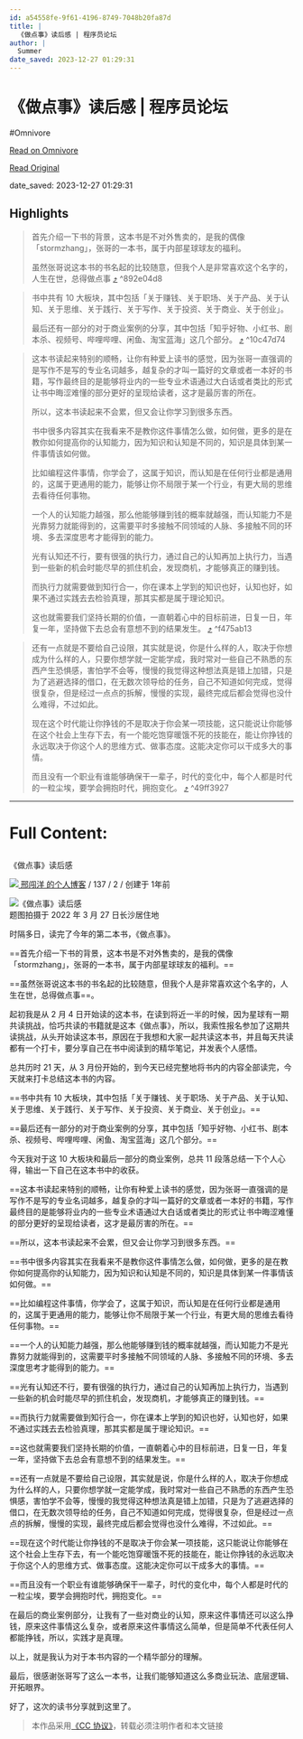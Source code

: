 ```yaml
---
id: a54558fe-9f61-4196-8749-7048b20fa87d
title: |
  《做点事》读后感 | 程序员论坛
author: |
  Summer
date_saved: 2023-12-27 01:29:31
---
```


# 《做点事》读后感 | 程序员论坛
#Omnivore

[Read on Omnivore](https://omnivore.app/me/-18ca9f6c841)

[Read Original](https://learnku.com/articles/66586)

date_saved: 2023-12-27 01:29:31


## Highlights

> 首先介绍一下书的背景，这本书是不对外售卖的，是我的偶像「stormzhang」，张哥的一本书，属于内部星球球友的福利。
> 
> 虽然张哥说这本书的书名起的比较随意，但我个人是非常喜欢这个名字的，人生在世，总得做点事 [⤴️](https://omnivore.app/me/-18ca9f6c841#892e04d8-2f8a-45e6-b8a9-86c5adf26eef)  ^892e04d8

> 书中共有 10 大板块，其中包括「关于赚钱、关于职场、关于产品、关于认知、关于思维、关于践行、关于写作、关于投资、关于商业、关于创业」。
> 
> 最后还有一部分的对于商业案例的分享，其中包括「知乎好物、小红书、剧本杀、视频号、哔哩哔哩、闲鱼、淘宝蓝海」这几个部分。 [⤴️](https://omnivore.app/me/-18ca9f6c841#10c47d74-f520-4bdb-861e-915d7a11d336)  ^10c47d74

> 这本书读起来特别的顺畅，让你有种爱上读书的感觉，因为张哥一直强调的是写作不是写的专业名词越多，越复杂的才叫一篇好的文章或者一本好的书籍，写作最终目的是能够将业内的一些专业术语通过大白话或者类比的形式让书中晦涩难懂的部分更好的呈现给读者，这才是最厉害的所在。
> 
> 所以，这本书读起来不会累，但又会让你学习到很多东西。
> 
> 书中很多内容其实在我看来不是教你这件事情怎么做，如何做，更多的是在教你如何提高你的认知能力，因为知识和认知是不同的，知识是具体到某一件事情该如何做。
> 
> 比如编程这件事情，你学会了，这属于知识，而认知是在任何行业都是通用的，这属于更通用的能力，能够让你不局限于某一个行业，有更大局的思维去看待任何事物。
> 
> 一个人的认知能力越强，那么他能够赚到钱的概率就越强，而认知能力不是光靠努力就能得到的，这需要平时多接触不同领域的人脉、多接触不同的环境、多去深度思考才能得到的能力。
> 
> 光有认知还不行，要有很强的执行力，通过自己的认知再加上执行力，当遇到一些新的机会时能尽早的抓住机会，发现商机，才能够真正的赚到钱。
> 
> 而执行力就需要做到知行合一，你在课本上学到的知识也好，认知也好，如果不通过实践去去检验真理，那其实都是属于理论知识。
> 
> 这也就需要我们坚持长期的价值，一直朝着心中的目标前进，日复一日，年复一年，坚持做下去总会有意想不到的结果发生。 [⤴️](https://omnivore.app/me/-18ca9f6c841#f475ab13-42c1-46b3-b141-be0b0106525d)  ^f475ab13

> 还有一点就是不要给自己设限，其实就是说，你是什么样的人，取决于你想成为什么样的人，只要你想学就一定能学成，我时常对一些自己不熟悉的东西产生恐惧感，害怕学不会等，慢慢的我觉得这种想法真是错上加错，只是为了逃避选择的借口，在无数次领导给的任务，自己不知道如何完成，觉得很复杂，但是经过一点点的拆解，慢慢的实现，最终完成后都会觉得也没什么难得，不过如此。
> 
> 现在这个时代能让你挣钱的不是取决于你会某一项技能，这只能说让你能够在这个社会上生存下去，有一个能吃饱穿暖饿不死的技能在，能让你挣钱的永远取决于你这个人的思维方式、做事态度。这能决定你可以干成多大的事情。
> 
> 而且没有一个职业有谁能够确保干一辈子，时代的变化中，每个人都是时代的一粒尘埃，要学会拥抱时代，拥抱变化。 [⤴️](https://omnivore.app/me/-18ca9f6c841#49ff3927-a5fd-4a77-bf78-6cb82f9add1a)  ^49ff3927


--- 

# Full Content: 

## 

《做点事》读后感 

[ ![](https://proxy-prod.omnivore-image-cache.app/0x0,s5w8t2pgfZEMYWiv2Yw3o3Zlj-qzZUgckJczvtbQiXVQ/https://cdn.learnku.com/uploads/avatars/26846_1643076657.jpeg!/both/100x100) 邢闯洋 的个人博客](https://learnku.com/blog/chuangyang520) /  137 /  2 /  创建于 1年前 

![《做点事》读后感](https://proxy-prod.omnivore-image-cache.app/0x0,sIZTY5PlDZrsnHxC8BeQneNiYSMQbR5cuqOTCJ68sf6A/https://cdn.learnku.com/uploads/images/202203/28/26846/Qc0Hho3tDt.png!large)  
题图拍摄于 2022 年 3 月 27 日长沙居住地

时隔多日，读完了今年的第二本书，《做点事》。

==首先介绍一下书的背景，这本书是不对外售卖的，是我的偶像「stormzhang」，张哥的一本书，属于内部星球球友的福利。==

==虽然张哥说这本书的书名起的比较随意，但我个人是非常喜欢这个名字的，人生在世，总得做点事==。

起初我是从 2 月 4 日开始读的这本书，在读到将近一半的时候，因为星球有一期共读挑战，恰巧共读的书籍就是这本《做点事》，所以，我索性报名参加了这期共读挑战，从头开始读这本书，原因在于我想和大家一起共读这本书，并且每天共读都有一个打卡，要分享自己在书中阅读到的精华笔记，并发表个人感悟。

总共历时 21 天，从 3 月份开始的，到今天已经完整地将书内的内容全部读完，今天就来打卡总结这本书的内容。

==书中共有 10 大板块，其中包括「关于赚钱、关于职场、关于产品、关于认知、关于思维、关于践行、关于写作、关于投资、关于商业、关于创业」。==

==最后还有一部分的对于商业案例的分享，其中包括「知乎好物、小红书、剧本杀、视频号、哔哩哔哩、闲鱼、淘宝蓝海」这几个部分。==

今天我对于这 10 大板块和最后一部分的商业案例，总共 11 段落总结一下个人心得，输出一下自己在这本书中的收获。

==这本书读起来特别的顺畅，让你有种爱上读书的感觉，因为张哥一直强调的是写作不是写的专业名词越多，越复杂的才叫一篇好的文章或者一本好的书籍，写作最终目的是能够将业内的一些专业术语通过大白话或者类比的形式让书中晦涩难懂的部分更好的呈现给读者，这才是最厉害的所在。==

==所以，这本书读起来不会累，但又会让你学习到很多东西。==

==书中很多内容其实在我看来不是教你这件事情怎么做，如何做，更多的是在教你如何提高你的认知能力，因为知识和认知是不同的，知识是具体到某一件事情该如何做。==

==比如编程这件事情，你学会了，这属于知识，而认知是在任何行业都是通用的，这属于更通用的能力，能够让你不局限于某一个行业，有更大局的思维去看待任何事物。==

==一个人的认知能力越强，那么他能够赚到钱的概率就越强，而认知能力不是光靠努力就能得到的，这需要平时多接触不同领域的人脉、多接触不同的环境、多去深度思考才能得到的能力。==

==光有认知还不行，要有很强的执行力，通过自己的认知再加上执行力，当遇到一些新的机会时能尽早的抓住机会，发现商机，才能够真正的赚到钱。==

==而执行力就需要做到知行合一，你在课本上学到的知识也好，认知也好，如果不通过实践去去检验真理，那其实都是属于理论知识。==

==这也就需要我们坚持长期的价值，一直朝着心中的目标前进，日复一日，年复一年，坚持做下去总会有意想不到的结果发生。==

==还有一点就是不要给自己设限，其实就是说，你是什么样的人，取决于你想成为什么样的人，只要你想学就一定能学成，我时常对一些自己不熟悉的东西产生恐惧感，害怕学不会等，慢慢的我觉得这种想法真是错上加错，只是为了逃避选择的借口，在无数次领导给的任务，自己不知道如何完成，觉得很复杂，但是经过一点点的拆解，慢慢的实现，最终完成后都会觉得也没什么难得，不过如此。==

==现在这个时代能让你挣钱的不是取决于你会某一项技能，这只能说让你能够在这个社会上生存下去，有一个能吃饱穿暖饿不死的技能在，能让你挣钱的永远取决于你这个人的思维方式、做事态度。这能决定你可以干成多大的事情。==

==而且没有一个职业有谁能够确保干一辈子，时代的变化中，每个人都是时代的一粒尘埃，要学会拥抱时代，拥抱变化。==

在最后的商业案例部分，让我有了一些对商业的认知，原来这件事情还可以这么挣钱，原来这件事情这么复杂，或者原来这件事情这么简单，但是简单不代表任何人都能挣钱，所以，实践才是真理。

以上，就是我认为对于本书内容的一个精华部分的理解。

最后，很感谢张哥写了这么一本书，让我们能够知道这么多商业玩法、底层逻辑、开拓眼界。

好了，这次的读书分享就到这里了。

> 本作品采用[《CC 协议》](https://learnku.com/docs/guide/cc4.0/6589)，转载必须注明作者和本文链接

